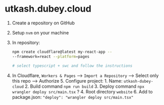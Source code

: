 # utkash.dubey.cloud

1. Create a repository on GitHub
2. Setup `nvm` on your machine
3. In repository:

    ```zsh
    npm create cloudflare@latest my-react-app --
    --framework=react --platform=pages

    # select typescript + swc and follow the instructions
    ```

4. In Cloudflare, `Workers & Pages` --> `Import a Repository` --> Select only
   this repo --> Authorize 5. Configure project: 1. Name: `utkash-dubey-cloud` 2. Build command `npm run build` 3. Deploy command `npx wrangler deploy src/main.tsx` ? 4. Root directory `website` 6. Add to package.json: `"deploy": "wrangler deploy src/main.tsx"`
